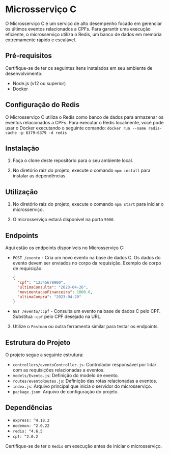 # Microsserviço C

O Microsserviço C é um serviço de alto desempenho focado em gerenciar os últimos eventos relacionados a CPFs. Para garantir uma execução eficiente, o microsserviço utiliza o Redis, um banco de dados em memória extremamente rápido e escalável.

## Pré-requisitos

Certifique-se de ter os seguintes itens instalados em seu ambiente de desenvolvimento:

* Node.js (v12 ou superior)
* Docker

## Configuração do Redis
O Microsserviço C utiliza o Redis como banco de dados para armazenar os eventos relacionados a CPFs. Para executar o Redis localmente, você pode usar o Docker executando o seguinte comando: `docker run --name redis-cache -p 6379:6379 -d redis`

## Instalação

1. Faça o clone deste repositório para o seu ambiente local.

2. No diretório raiz do projeto, execute o comando `npm install` para instalar as dependências.

## Utilização

1. No diretório raiz do projeto, execute o comando `npm start` para iniciar o microsserviço.

2. O microsserviço estará disponível na porta `5000`.

## Endpoints

Aqui estão os endpoints disponíveis no Microsserviço C:

- `POST /evento` - Cria um novo evento na base de dados C. Os dados do evento devem ser enviados no corpo da requisição. Exemplo de corpo de requisição:

  ```json
  {
    "cpf": "12345678900",
    "ultimaConsulta": "2023-04-26",
    "movimentacaoFinanceira": 1000.0,
    "ultimaCompra": "2023-04-20"
  }
  ```

- `GET /evento/:cpf` - Consulta um evento na base de dados C pelo CPF. Substitua `:cpf` pelo CPF desejado na URL.

3. Utilize o `Postman` ou outra ferramenta similar para testar os endpoints.

## Estrutura do Projeto
O projeto segue a seguinte estrutura:

* `controllers/eventoController.js`: Controlador responsável por lidar com as requisições relacionadas a eventos.
* `models/Evento.js`: Definição do modelo de evento.
* `routes/eventoRoutes.js`: Definição das rotas relacionadas a eventos.
* `index.js`: Arquivo principal que inicia o servidor do microsserviço.
* `package.json`: Arquivo de configuração do projeto.

## Dependências

- `express: ^4.18.2`
- `nodemon: ^2.0.22`
- `redis: ^4.6.5`
- `cpf: ^2.0.2`

Certifique-se de ter o `Redis` em execução antes de iniciar o microsserviço.
